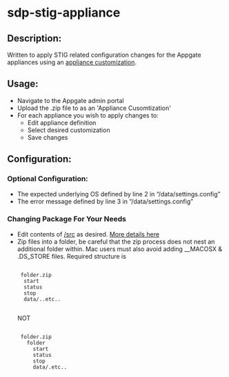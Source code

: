 # sdp-stig-appliance

## Description:
Written to apply STIG related configuration changes for the Appgate appliances using an [appliance customization](https://sdphelp.appgate.com/adminguide/appliance-customization-configure.html). 

## Usage:
- Navigate to the Appgate admin portal
- Upload the .zip file to as an 'Appliance Cusomtization' 
- For each appliance you wish to apply changes to:
  - Edit appliance definition
  - Select desired customization
  - Save changes

## Configuration:
### Optional Configuration:
- The expected underlying OS defined by line 2 in “/data/settings.config”
- The error message defined by line 3 in “/data/settings.config”
### Changing Package For Your Needs
- Edit contents of [/src](/src/) as desired. [More details here](https://sdphelp.appgate.com/adminguide/adding-3rd-party-executables.html)
- Zip files into a folder, be careful that the zip process does not nest an additional folder within. Mac users must also avoid adding __MACOSX & .DS_STORE files. Required structure is
	<pre><code>
   folder.zip
    start
    status
    stop
    data/..etc..
   </code></pre>
   NOT
   <pre><code>
   folder.zip
     folder
       start
       status
       stop
       data/.etc..
    </code></pre>
